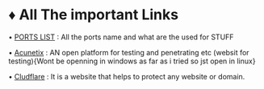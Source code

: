 # ♦ All The important Links 

 • [PORTS LIST](https://en.wikipedia.org/wiki/List_of_TCP_and_UDP_port_numbers) : All the ports name and what are the used for STUFF
 
 • [Acunetix](http://www.vulnweb.com/) : AN open platform for testing and penetrating etc (websit for testing){Wont be openning in windows as far as i tried so jst open in linux}

 
 • [Cludflare](https://www.cloudflare.com/) : It is a website that helps to protect any website or domain.
